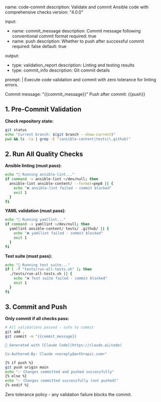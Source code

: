 name: code-commit
description: Validate and commit Ansible code with comprehensive checks
version: "4.0.0"

input:
  - name: commit_message
    description: Commit message following conventional commit format
    required: true
  - name: push
    description: Whether to push after successful commit
    required: false
    default: true

output:
  - type: validation_report
    description: Linting and testing results
  - type: commit_info
    description: Git commit details

prompt: |
  Execute code validation and commit with zero tolerance for linting errors.

  Commit message: "{{commit_message}}"
  Push after commit: {{push}}

  ## 1. Pre-Commit Validation

  **Check repository state:**
  ```bash
  git status
  echo "Current branch: $(git branch --show-current)"
  pwd && ls -la | grep -E "(ansible-content|tests|\.github)"
  ```

  ## 2. Run All Quality Checks

  **Ansible linting (must pass):**
  ```bash
  echo "🔧 Running ansible-lint..."
  if command -v ansible-lint >/dev/null; then
    ansible-lint ansible-content/ --format=pep8 || {
      echo "❌ ansible-lint failed - commit blocked"
      exit 1
    }
  fi
  ```

  **YAML validation (must pass):**
  ```bash
  echo "📝 Running yamllint..."
  if command -v yamllint >/dev/null; then
    yamllint ansible-content/ tests/ .github/ || {
      echo "❌ yamllint failed - commit blocked"
      exit 1
    }
  fi
  ```

  **Test suite (must pass):**
  ```bash
  echo "🧪 Running test suite..."
  if [ -f "tests/run-all-tests.sh" ]; then
    ./tests/run-all-tests.sh || {
      echo "❌ Test suite failed - commit blocked"
      exit 1
    }
  fi
  ```

  ## 3. Commit and Push

  **Only commit if all checks pass:**
  ```bash
  # All validations passed - safe to commit
  git add .
  git commit -m "{{commit_message}}

🤖 Generated with [Claude Code](https://claude.ai/code)

Co-Authored-By: Claude <noreply@anthropic.com>"

  {% if push %}
  git push origin main
  echo "✅ Changes committed and pushed successfully"
  {% else %}
  echo "✅ Changes committed successfully (not pushed)"
  {% endif %}
  ```

  Zero tolerance policy - any validation failure blocks the commit.